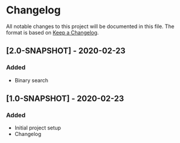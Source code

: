 # Changelog
All notable changes to this project will be documented in this file. The format is based on [Keep a Changelog](https://keepachangelog.com/en/1.0.0/).

## [2.0-SNAPSHOT] - 2020-02-23
### Added
- Binary search

## [1.0-SNAPSHOT] - 2020-02-23
### Added
- Initial project setup
- Changelog
